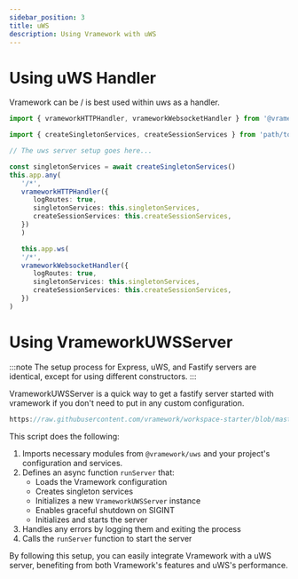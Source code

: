 ```yaml
---
sidebar_position: 3
title: uWS
description: Using Vramework with uWS
---
```


# Using uWS Handler

Vramework can be / is best used within uws as a handler.

```typescript title="uWS Handler"
import { vrameworkHTTPHandler, vrameworkWebsocketHandler } from '@vramework/uws-handler'

import { createSingletonServices, createSessionServices } from 'path/to/vramework-bootstrap.ts'

// The uws server setup goes here...

const singletonServices = await createSingletonServices()
this.app.any(
   '/*',
   vrameworkHTTPHandler({
      logRoutes: true,
      singletonServices: this.singletonServices,
      createSessionServices: this.createSessionServices,
   })
   )

   this.app.ws(
   '/*',
   vrameworkWebsocketHandler({
      logRoutes: true,
      singletonServices: this.singletonServices,
      createSessionServices: this.createSessionServices,
   })
)
```

# Using VrameworkUWSServer

:::note
The setup process for Express, uWS, and Fastify servers are identical, except for using different constructors.
:::

VrameworkUWSServer is a quick way to get a fastify server started with vramework if you don't need to put in any custom configuration. 

```typescript reference title="Test"
https://raw.githubusercontent.com/vramework/workspace-starter/blob/master/backends/uws/bin/start.ts
```

This script does the following:

1. Imports necessary modules from `@vramework/uws` and your project's configuration and services.
2. Defines an async function `runServer` that:
   - Loads the Vramework configuration
   - Creates singleton services
   - Initializes a new `VrameworkUWSServer` instance
   - Enables graceful shutdown on SIGINT
   - Initializes and starts the server
3. Handles any errors by logging them and exiting the process
4. Calls the `runServer` function to start the server

By following this setup, you can easily integrate Vramework with a uWS server, benefiting from both Vramework's features and uWS's performance.
